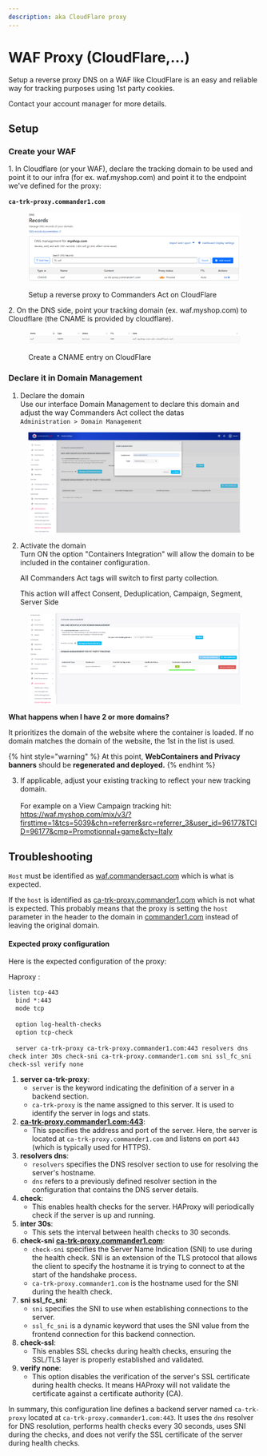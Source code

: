 ```yaml
---
description: aka CloudFlare proxy
---
```


# WAF Proxy (CloudFlare,...)

Setup a reverse proxy DNS on a WAF like CloudFlare is an easy and reliable way for tracking purposes using 1st party cookies.

Contact your account manager for more details.

## Setup

### Create your WAF

1\. In Cloudflare (or your WAF), declare the tracking domain to be used and point it to our infra (for ex. waf.myshop.com) and point it to the endpoint we've defined for the proxy:&#x20;

**`ca-trk-proxy.commander1.com`**

<figure><img src="../../../.gitbook/assets/thumbnail_image001 (3).png" alt=""><figcaption><p>Setup a reverse proxy to Commanders Act on CloudFlare</p></figcaption></figure>

2\. On the DNS side, point your tracking domain (ex. waf.myshop.com) to Cloudflare (the CNAME is provided by cloudflare).

<figure><img src="../../../.gitbook/assets/thumbnail_image001 (4).png" alt=""><figcaption><p>Create a CNAME entry on CloudFlare</p></figcaption></figure>

### Declare it in Domain Management

1. Declare the domain\
   Use our interface Domain Management to declare this domain and adjust the way Commanders Act collect the datas\
   `Administration > Domain Management`

<figure><img src="../../../.gitbook/assets/image (490).png" alt=""><figcaption></figcaption></figure>

2.  Activate the domain\
    Turn ON the option "Containers Integration" will allow the domain to be included in the container configuration.

    All Commanders Act tags will switch to first party collection.

    This action will affect Consent, Deduplication, Campaign, Segment, Server Side

<figure><img src="../../../.gitbook/assets/image (492).png" alt=""><figcaption></figcaption></figure>

**What happens when I have 2 or more domains?**

It prioritizes the domain of the website where the container is loaded. If no domain matches the domain of the website, the 1st in the list is used.

{% hint style="warning" %}
At this point, **WebContainers and Privacy banners** should be **regenerated and deployed.**
{% endhint %}

3. If applicable, adjust your existing tracking to reflect your new tracking domain.\
   \
   For example on a View Campaign tracking hit:\
   [https://](https://waf.commandersact.com/mix/v3/?firsttime=1\&tcs=5039\&chn=referrer\&src=referrer_3\&user_id=96177\&TCID=96177\&cmp=Promotionnal+game\&cty=Italy)[waf.myshop.com](https://waf.commandersact.com/mix/v3/?firsttime=1\&tcs=5039\&chn=referrer\&src=referrer_3\&user_id=96177\&TCID=96177\&cmp=Promotionnal+game\&cty=Italy)[/mix/v3/?firsttime=1\&tcs=5039\&chn=ref](https://waf.commandersact.com/mix/v3/?firsttime=1\&tcs=5039\&chn=referrer\&src=referrer_3\&user_id=96177\&TCID=96177\&cmp=Promotionnal+game\&cty=Italy)[errer\&src=referrer\_3\&user\_id=96177\&TCID=96177\&cmp=Promotion](https://waf.commandersact.com/mix/v3/?firsttime=1\&tcs=5039\&chn=referrer\&src=referrer_3\&user_id=96177\&TCID=96177\&cmp=Promotionnal+game\&cty=Italy)[nal+game\&cty=Italy](https://waf.commandersact.com/mix/v3/?firsttime=1\&tcs=5039\&chn=referrer\&src=referrer_3\&user_id=96177\&TCID=96177\&cmp=Promotionnal+game\&cty=Italy)

## ​Troubleshooting

`Host` must be identified as [waf.commandersact.com](http://waf.commandersact.com/) which is what is expected.&#x20;

If the `host` is identified as [ca-trk-proxy.commander1.com](http://ca-trk-proxy.commander1.com/) which is not what is expected. This probably means that the proxy is setting the `host` parameter in the header to the domain in [commander1.com](http://commander1.com/) instead of leaving the original domain.

#### Expected proxy configuration

Here is the expected configuration of the proxy:

Haproxy :

```
listen tcp-443
  bind *:443
  mode tcp

  option log-health-checks
  option tcp-check

  server ca-trk-proxy ca-trk-proxy.commander1.com:443 resolvers dns check inter 30s check-sni ca-trk-proxy.commander1.com sni ssl_fc_sni check-ssl verify none
```

1. **server ca-trk-proxy**:
   * `server` is the keyword indicating the definition of a server in a backend section.
   * `ca-trk-proxy` is the name assigned to this server. It is used to identify the server in logs and stats.
2. [**ca-trk-proxy.commander1.com:443**](http://ca-trk-proxy.commander1.com:443/):
   * This specifies the address and port of the server. Here, the server is located at `ca-trk-proxy.commander1.com` and listens on port `443` (which is typically used for HTTPS).
3. **resolvers dns**:
   * `resolvers` specifies the DNS resolver section to use for resolving the server's hostname.
   * `dns` refers to a previously defined resolver section in the configuration that contains the DNS server details.
4. **check**:
   * This enables health checks for the server. HAProxy will periodically check if the server is up and running.
5. **inter 30s**:
   * This sets the interval between health checks to 30 seconds.
6. **check-sni** [**ca-trk-proxy.commander1.com**](http://ca-trk-proxy.commander1.com/):
   * `check-sni` specifies the Server Name Indication (SNI) to use during the health check. SNI is an extension of the TLS protocol that allows the client to specify the hostname it is trying to connect to at the start of the handshake process.
   * `ca-trk-proxy.commander1.com` is the hostname used for the SNI during the health check.
7. **sni ssl\_fc\_sni**:
   * `sni` specifies the SNI to use when establishing connections to the server.
   * `ssl_fc_sni` is a dynamic keyword that uses the SNI value from the frontend connection for this backend connection.
8. **check-ssl**:
   * This enables SSL checks during health checks, ensuring the SSL/TLS layer is properly established and validated.
9. **verify none**:
   * This option disables the verification of the server's SSL certificate during health checks. It means HAProxy will not validate the certificate against a certificate authority (CA).

In summary, this configuration line defines a backend server named `ca-trk-proxy` located at `ca-trk-proxy.commander1.com:443`. It uses the `dns` resolver for DNS resolution, performs health checks every 30 seconds, uses SNI during the checks, and does not verify the SSL certificate of the server during health checks.

